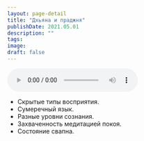 ```yaml
---
layout: page-detail
title: "Дхьяна и праджня"
publishDate: 2021.05.01
description: ""
tags:
image:
draft: false
---
```


<audio title="2021.05.01 - Дхьяна и праджня.mp3" src="https://filer-api.advayta.org/v1.0/public/files/73694" controls=""></audio>

* Скрытые типы восприятия.
* Сумеречный язык.
* Разные уровни сознания.
* Захваченность медитацией покоя.
* Состояние свапна.

  
